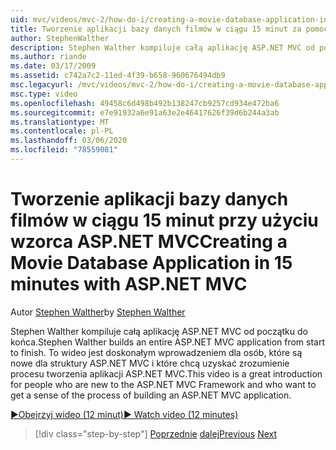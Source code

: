 ```yaml
---
uid: mvc/videos/mvc-2/how-do-i/creating-a-movie-database-application-in-15-minutes-with-aspnet-mvc
title: Tworzenie aplikacji bazy danych filmów w ciągu 15 minut za pomocą ASP.NET MVC | Microsoft Docs
author: StephenWalther
description: Stephen Walther kompiluje całą aplikację ASP.NET MVC od początku do końca. To wideo jest doskonałym wprowadzeniem dla osób, które są nowe dla ASP.NET MVC F...
ms.author: riande
ms.date: 03/17/2009
ms.assetid: c742a7c2-11ed-4f39-b658-960676494db9
msc.legacyurl: /mvc/videos/mvc-2/how-do-i/creating-a-movie-database-application-in-15-minutes-with-aspnet-mvc
msc.type: video
ms.openlocfilehash: 49458c6d498b492b138247cb9257cd934e472ba6
ms.sourcegitcommit: e7e91932a6e91a63e2e46417626f39d6b244a3ab
ms.translationtype: MT
ms.contentlocale: pl-PL
ms.lasthandoff: 03/06/2020
ms.locfileid: "78559081"
---
```

# <a name="creating-a-movie-database-application-in-15-minutes-with-aspnet-mvc"></a><span data-ttu-id="aead5-104">Tworzenie aplikacji bazy danych filmów w ciągu 15 minut przy użyciu wzorca ASP.NET MVC</span><span class="sxs-lookup"><span data-stu-id="aead5-104">Creating a Movie Database Application in 15 minutes with ASP.NET MVC</span></span>

<span data-ttu-id="aead5-105">Autor [Stephen Walther](https://github.com/StephenWalther)</span><span class="sxs-lookup"><span data-stu-id="aead5-105">by [Stephen Walther](https://github.com/StephenWalther)</span></span>

<span data-ttu-id="aead5-106">Stephen Walther kompiluje całą aplikację ASP.NET MVC od początku do końca.</span><span class="sxs-lookup"><span data-stu-id="aead5-106">Stephen Walther builds an entire ASP.NET MVC application from start to finish.</span></span> <span data-ttu-id="aead5-107">To wideo jest doskonałym wprowadzeniem dla osób, które są nowe dla struktury ASP.NET MVC i które chcą uzyskać zrozumienie procesu tworzenia aplikacji ASP.NET MVC.</span><span class="sxs-lookup"><span data-stu-id="aead5-107">This video is a great introduction for people who are new to the ASP.NET MVC Framework and who want to get a sense of the process of building an ASP.NET MVC application.</span></span>

[<span data-ttu-id="aead5-108">&#9654;Obejrzyj wideo (12 minut)</span><span class="sxs-lookup"><span data-stu-id="aead5-108">&#9654; Watch video (12 minutes)</span></span>](https://channel9.msdn.com/Blogs/ASP-NET-Site-Videos/creating-a-movie-database-application-in-15-minutes-with-aspnet-mvc)

> [!div class="step-by-step"]
> <span data-ttu-id="aead5-109">[Poprzednie](creating-a-tasklist-application-with-aspnet-mvc.md)
> [dalej](understanding-models-views-and-controllers.md)</span><span class="sxs-lookup"><span data-stu-id="aead5-109">[Previous](creating-a-tasklist-application-with-aspnet-mvc.md)
[Next](understanding-models-views-and-controllers.md)</span></span>
